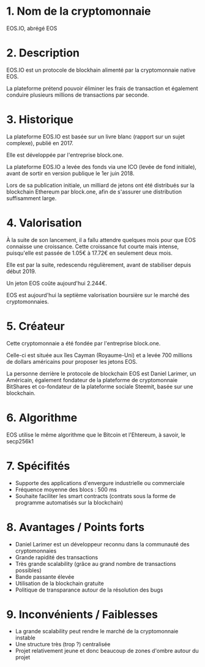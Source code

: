# 1. Nom de la cryptomonnaie

EOS.IO, abrégé EOS

# 2. Description

EOS.IO est un protocole de blockhain alimenté par la cryptomonnaie native EOS. 

La plateforme prétend pouvoir éliminer les frais de transaction et également conduire plusieurs millions de transactions par seconde.

# 3. Historique

La plateforme EOS.IO est basée sur un livre blanc (rapport sur un sujet complexe), publié en 2017.

Elle est développée par l'entreprise block.one.

La plateforme EOS.IO a levée des fonds via une ICO (levée de fond initiale), avant de sortir en version publique le 1er juin 2018. 

Lors de sa publication initiale, un milliard de jetons ont été distribués sur la blockchain Ethereum par block.one, afin de s'assurer une distribution suffisamment large.

# 4. Valorisation

À la suite de son lancement, il a fallu attendre quelques mois pour que EOS connaisse une croissance. Cette croissance fut courte mais intense, puisqu'elle est passée de 1.05€ à 17.72€ en seulement deux mois.

Elle est par la suite, redescendu régulièrement, avant de stabiliser depuis début 2019.

Un jeton EOS coûte aujourd'hui 2.244€.

EOS est aujourd'hui la septième valorisation boursière sur le marché des cryptomonnaies.

# 5. Créateur

Cette cryptomonnaie a été fondée par l'entreprise block.one.

Celle-ci est située aux îles Cayman (Royaume-Uni) et a levée 700 millions de dollars américains pour proposer les jetons EOS.

La personne derrière le protocole de blockchain EOS est Daniel Larimer, un Américain, également fondateur de la plateforme de cryptomonnaie BitShares et co-fondateur de la plateforme sociale Steemit, basée sur une blockchain.

# 6. Algorithme

EOS utilise le même algorithme que le Bitcoin et l'Ehtereum, à savoir, le secp256k1

# 7. Spécifités
	
- Supporte des applications d'envergure industrielle ou commerciale
- Fréquence moyenne des blocs : 500 ms
- Souhaite faciliter les smart contracts (contrats sous la forme de programme automatisés sur la blockchain)
	
 # 8. Avantages / Points forts
 
 - Daniel Larimer est un développeur reconnu dans la communauté des cryptomonnaies
 - Grande rapidité des transactions
 - Très grande scalability (grâce au grand nombre de transactions possibles)
 - Bande passante élevée
 - Utilisation de la blockchain gratuite
 - Politique de transparance autour de la résolution des bugs
  
 # 9. Inconvénients / Faiblesses
 
 - La grande scalability peut rendre le marché de la cryptomonnaie instable
 - Une structure très (trop ?) centralisée
 - Projet relativement jeune et donc beaucoup de zones d'ombre autour du projet